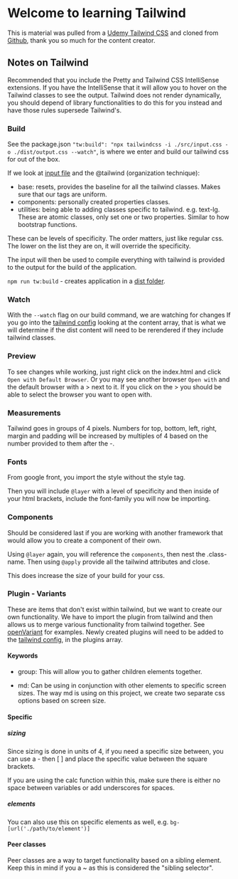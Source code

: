 # Welcome to learning Tailwind

This is material was pulled from a [Udemy Tailwind CSS](https://www.udemy.com/course/tailwind-css-zero-to-hero/learn/lecture/34264324#overview) and cloned from [Github](https://github.com/tomphill/tailwind-course-starter), thank you so much for the content creator.

## Notes on Tailwind

Recommended that you include the Pretty and Tailwind CSS IntelliSense extensions.
If you have the IntelliSense that it will allow you to hover on the Tailwind classes to see the output.
Tailwind does not render dynamically, you should depend of library functionalities to do this for you instead and have those rules supersede Tailwind's.

### Build

See the package.json `"tw:build": "npx tailwindcss -i ./src/input.css -o ./dist/output.css --watch"`, is where we enter and build our tailwind css for out of the box.

If we look at [input file](./src/input.css) and the @tailwind (organization technique):

- base: resets, provides the baseline for all the tailwind classes. Makes sure that our tags are uniform.
- components: personally created properties classes.
- utilities: being able to adding classes specific to tailwind. e.g. text-lg. These are atomic classes, only set one or two properties. Similar to how bootstrap functions.

These can be levels of specificity. The order matters, just like regular css. The lower on the list they are on, it will override the specificity.

The input will then be used to compile everything with tailwind is provided to the output for the build of the application.

`npm run tw:build` - creates application in a [dist folder](./dist/output.css).

### Watch

With the `--watch` flag on our build command, we are watching for changes   If you go into the [tailwind config](./tailwind.config.js) looking at the content array, that is what we will determine if the dist content will need to be rerendered if they include tailwind classes.

### Preview

To see changes while working, just right click on the index.html and click `Open with Default Browser`. Or you may see another browser `Open with` and the default browser with a > next to it. If you click on the > you should be able to select the browser you want to open with.

### Measurements

Tailwind goes in groups of 4 pixels. Numbers for top, bottom, left, right, margin and padding will be increased by multiples of 4 based on the number provided to them after the -.

### Fonts

From google front, you import the style without the style tag.

Then you will include `@layer` with a level of specificity and then inside of your html brackets, include the font-family you will now be importing.

### Components

Should be considered last if you are working with another framework that would allow you to create a component of their own.

Using `@layer` again, you will reference the `components`, then nest the .class-name. Then using `@apply` provide all the tailwind attributes and close.

This does increase the size of your build for your css.

### Plugin - Variants

These are items that don't exist within tailwind, but we want to create our own functionality. We have to import the plugin from tailwind and then allows us to merge various functionality from tailwind together. See [openVariant](./plugins/openVariant.js) for examples.
Newly created plugins will need to be added to the [tailwind config](./tailwind.config.js), in the plugins array.

#### Keywords

- group: This will allow you to gather children elements together.

- md: Can be using in conjunction with other elements to specific screen sizes.
The way md is using on this project, we create two separate css options based on screen size.

#### Specific 

##### sizing

Since sizing is done in units of 4, if you need a specific size between, you can use a - then [ ] and place the specific value between the square brackets.

If you are using the calc function within this, make sure there is either no space between variables or add underscores for spaces.

##### elements

You can also use this on specific elements as well, e.g.
`bg-[url('./path/to/element')]`
#### Peer classes

Peer classes are a way to target functionality based on a sibling element.
Keep this in mind if you a ~ as this is considered the "sibling selector".
